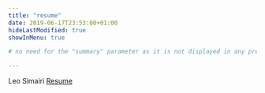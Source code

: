 ```yaml
---
title: "resume"
date: 2019-06-17T23:53:00+01:00
hideLastModified: true
showInMenu: true

# no need for the "summary" parameter as it is not displayed in any previews

---
```





Leo Simairi [Resume](https://drive.google.com/file/d/1qcACiuVgAcwl-9TdUuzyAglUOVlh0NaE/view?usp=sharing) 




